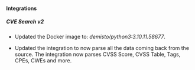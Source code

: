 
#### Integrations

##### CVE Search v2
- Updated the Docker image to: *demisto/python3:3.10.11.58677*.


- Updated the integration to now parse all the data coming back from the source. The integration now parses CVSS Score, CVSS Table, Tags, CPEs, CWEs and more.
